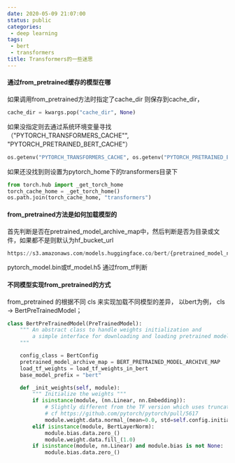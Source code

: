 ```yaml
---
date: 2020-05-09 21:07:00
status: public
categories:
 - deep learning
tags: 
 - bert
 - transformers
title: Transformers的一些迷思
---
```




#### 通过from_pretrained缓存的模型在哪

 如果调用from_pretrained方法时指定了cache_dir 则保存到cache_dir，

```python
cache_dir = kwargs.pop("cache_dir", None)
```

如果没指定则去通过系统环境变量寻找（"PYTORCH_TRANSFORMERS_CACHE"", "PYTORCH_PRETRAINED_BERT_CACHE"）

```python
os.getenv("PYTORCH_TRANSFORMERS_CACHE", os.getenv("PYTORCH_PRETRAINED_BERT_CACHE", default_cache_path))
```

如果还没找到则设置为pytorch_home下的transformers目录下

```python
from torch.hub import _get_torch_home
torch_cache_home = _get_torch_home()
os.path.join(torch_cache_home, "transformers")
```



####  from_pretrained方法是如何加载模型的

首先判断是否在pretrained_model_archive_map中，然后判断是否为目录或文件，如果都不是则默认为hf_bucket_url

```python
https://s3.amazonaws.com/models.huggingface.co/bert/{pretrained_model_name_or_path}/{pytorch_model.bin/tf_model.h5}
```

pytorch_model.bin或tf_model.h5 通过from_tf判断



#### 不同模型实现from_pretrained的方式

from_pretrained 的根据不同 cls 来实现加载不同模型的差异， 以bert为例， cls -> BertPreTrainedModel；

```python
class BertPreTrainedModel(PreTrainedModel):
    """ An abstract class to handle weights initialization and
        a simple interface for downloading and loading pretrained models.
    """

    config_class = BertConfig
    pretrained_model_archive_map = BERT_PRETRAINED_MODEL_ARCHIVE_MAP
    load_tf_weights = load_tf_weights_in_bert
    base_model_prefix = "bert"

    def _init_weights(self, module):
        """ Initialize the weights """
        if isinstance(module, (nn.Linear, nn.Embedding)):
            # Slightly different from the TF version which uses truncated_normal for initialization
            # cf https://github.com/pytorch/pytorch/pull/5617
            module.weight.data.normal_(mean=0.0, std=self.config.initializer_range)
        elif isinstance(module, BertLayerNorm):
            module.bias.data.zero_()
            module.weight.data.fill_(1.0)
        if isinstance(module, nn.Linear) and module.bias is not None:
            module.bias.data.zero_()
```

